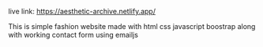 live link: https://aesthetic-archive.netlify.app/


This is simple fashion website made with html css javascript boostrap along with working contact form using emailjs

